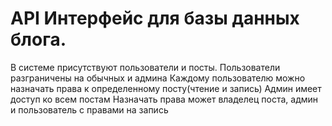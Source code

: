 # API Интерфейс для базы данных блога.
В системе присутствуют пользователи и посты.
Пользователи разграничены на обычных и админа
Каждому пользователю можно назначать права к определенному посту(чтение и запись)
Админ имеет доступ ко всем постам
Назначать права может владелец поста, админ и пользователь с правами на запись
